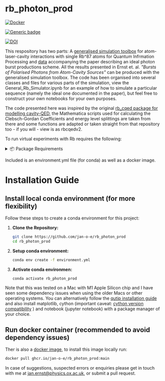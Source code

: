 # rb_photon_prod
[![Docker](https://github.com/jan-o-e/rb_photon_prod/actions/workflows/docker-publish.yml/badge.svg)](https://github.com/jan-o-e/rb_photon_prod/actions/workflows/docker-publish.yml)

[![Generic badge](https://img.shields.io/badge/arXiv-1804.10455-<COLOR>.svg)](https://arxiv.org/abs/1804.10455)

[![DOI](https://zenodo.org/badge/679003178.svg)](https://zenodo.org/badge/latestdoi/679003178)

This respository has two parts: A [generalised simulation toolbox](./Source_Code) for atom-laser-cavity interactions with single Rb^87 atoms for Quantum Infrmation Processing and [data](./Plots) accompanying the paper describing an ideal photon burst productions scheme. All the results presented in Ernst et. al. *"Bursts of Polarised Photons from Atom-Cavity Sources"* can be produced with the generalised simulation toolbox. The code has been organised into several classes and files for various parts of the simulation, view the General_Rb_Simulator.ipynb for an example of how to simulate a particular sequence (namely the ideal one documented in the paper), but feel free to construct your own notebooks for your own purposes.

The code presented here was inspired by the original [rb_cqed package for modelling cavity-QED](https://github.com/tomdbar/rb-cqed), the Mathematica scripts used for calculating the Clebsch-Gordan Coefficients and energy level splittings are taken from there and some functions are adapted or taken straight from that repository too - if you will - view is as rbcqedv2.

To run virtual experiments with Rb requires the following:
<details>
<summary>📦 Package Requirements</summary>
   
- qutip==4.7.0
- python==3.6+
- numpy==1.16+
- scipy==1.0+
- matplotlib==1.2.1++
- cython==0.29.20, <30.0.0
- C++ compiler (for mac install the xcode command line tools: xcode-select --install)
- ipython==8+
</details>

Included is an environment.yml file (for conda) as well as a docker image.

# Installation Guide

## Install local conda environment (for more flexibility)

Follow these steps to create a conda environment for this project:

1. **Clone the Repository:**
   ```bash
   git clone https://github.com/jan-o-e/rb_photon_prod
   cd rb_photon_prod
2. **Setup conda environment:**
   ```bash
   conda env create -f environment.yml
3. **Activate conda environmen:**
   ```bash
   conda activate rb_photon_prod

Note that this was tested on a Mac with M1 Apple Silicon chip and I have seen some dependency issues when using the older Macs or other operating systems. You can alternatively follow the [qutip installation guide](https://qutip.org/docs/latest/installation.html) and also install matplotlib, cython (important caveat: [cython version compatibility](https://github.com/qutip/qutip/issues/2198) ) and notebook (jupyter notebook) with a package manager of your choice.

## Run docker container (recommended to avoid dependency issues)

Ther is also a [docker image](https://github.com/jan-o-e/rb_photon_prod/pkgs/container/rb_photon_prod), to install this image locally run:
```bash
docker pull ghcr.io/jan-o-e/rb_photon_prod:main
```

In case of suggestions, suspected errors or enquiries please get in touch with me at jan.ernst@physics.ox.ac.uk, or submit a pull request.
